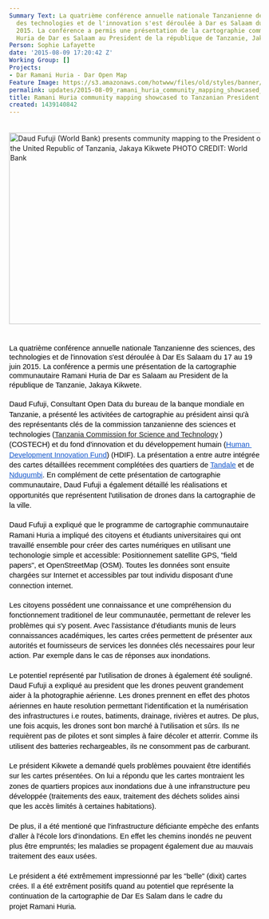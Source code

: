 ```yaml
---
Summary Text: La quatrième conférence annuelle nationale Tanzanienne des sciences,
  des technologies et de l'innovation s'est déroulée à Dar es Salaam du 17 au 19 juin
  2015. La conférence a permis une présentation de la cartographie communautaire Ramani
  Huria de Dar es Salaam au President de la république de Tanzanie, Jakaya Kikwete.
Person: Sophie Lafayette
date: '2015-08-09 17:20:42 Z'
Working Group: []
Projects:
- Dar Ramani Huria - Dar Open Map
Feature Image: https://s3.amazonaws.com/hotwww/files/old/styles/banner/public/CIQ2a_CXAAAdvcq-1024x768.jpg
permalink: updates/2015-08-09_ramani_huria_community_mapping_showcased_to_tanzanian_president_jakaya_kikwete
title: Ramani Huria community mapping showcased to Tanzanian President Jakaya Kikwete
created: 1439140842
---
```

<p style="line-height: 1.38; margin-top: 0pt; margin-bottom: 0pt;" dir="ltr">&nbsp;</p><p style="line-height: 1.38; margin-top: 0pt; margin-bottom: 0pt;" dir="ltr"><img src="http://ramanihuria.org/wp-content/uploads/2015/07/CIQ2a_CXAAAdvcq-1024x768.jpg" alt="Daud Fufuji (World Bank) presents community mapping to the President of the United Republic of Tanzania, Jakaya Kikwete PHOTO CREDIT: World Bank" style="width:512px;height:384px"></p><p style="line-height: 1.38; margin-top: 0pt; margin-bottom: 0pt;" dir="ltr">&nbsp;</p><p style="line-height: 1.38; margin-top: 0pt; margin-bottom: 0pt;" dir="ltr">&nbsp;</p><p style="line-height: 1.38; margin-top: 0pt; margin-bottom: 0pt;" dir="ltr"><font color="#000000" face="Arial"><span style="font-size: 14.6666660308838px; line-height: 18.3999996185303px; white-space: pre-wrap;">La quatrième conférence annuelle nationale Tanzanienne des sciences, des technologies et de l'innovation s'est déroulée à Dar Es Salaam du 17 au 19 juin 2015. La conférence a permis une présentation de la cartographie communautaire Ramani Huria de Dar es Salaam au President de la république de Tanzanie, Jakaya Kikwete.</span></font></p><p style="line-height: 1.38; margin-top: 0pt; margin-bottom: 0pt;" dir="ltr">&nbsp;</p><p style="line-height: 1.38; margin-top: 0pt; margin-bottom: 0pt;" dir="ltr"><span style="font-size: 14.666666666666666px; font-family: Arial; color: #000000; background-color: transparent; font-weight: normal; font-style: normal; font-variant: normal; text-decoration: none; vertical-align: baseline; white-space: pre-wrap;">Daud Fufuji, Consultant Open Data du bureau de la banque mondiale en Tanzanie, a présenté les activitées de cartographie au président ainsi qu'à des représentants clés de la commission tanzanienne des sciences et technologies (</span><span style="font-size: 14.666666666666666px; font-family: Arial; color: #1155cc; background-color: transparent; font-weight: normal; font-style: normal; font-variant: normal; text-decoration: underline; vertical-align: baseline; white-space: pre-wrap;"><a title="Tanzania commission for Science and Technology" href="http://www.costech.or.tz/" target="_blank">Tanzania Commission for Science and Technology</a></span><span style="font-size: 14.666666666666666px; font-family: Arial; color: #000000; background-color: transparent; font-weight: normal; font-style: normal; font-variant: normal; text-decoration: none; vertical-align: baseline; white-space: pre-wrap;"> )(COSTECH) et du fond d'innovation et du développement humain (</span><a href="http://www.hdif-tz.org/"><span style="font-size: 14.666666666666666px; font-family: Arial; color: #1155cc; background-color: transparent; font-weight: normal; font-style: normal; font-variant: normal; text-decoration: underline; vertical-align: baseline; white-space: pre-wrap;">Human Development Innovation Fund</span></a><span style="font-size: 14.666666666666666px; font-family: Arial; color: #000000; background-color: transparent; font-weight: normal; font-style: normal; font-variant: normal; text-decoration: none; vertical-align: baseline; white-space: pre-wrap;">) (HDIF). La présentation a entre autre intégrée des cartes détaillées recemment complétées des quartiers de </span><a href="http://ramanihuria.org/focuswards/ramani-tandale/"><span style="font-size: 14.666666666666666px; font-family: Arial; color: #1155cc; background-color: transparent; font-weight: normal; font-style: normal; font-variant: normal; text-decoration: underline; vertical-align: baseline; white-space: pre-wrap;">Tandale</span></a><span style="font-size: 14.666666666666666px; font-family: Arial; color: #000000; background-color: transparent; font-weight: normal; font-style: normal; font-variant: normal; text-decoration: none; vertical-align: baseline; white-space: pre-wrap;"> et de </span><a href="http://ramanihuria.org/focuswards/ramani-ndugumbi/"><span style="font-size: 14.666666666666666px; font-family: Arial; color: #1155cc; background-color: transparent; font-weight: normal; font-style: normal; font-variant: normal; text-decoration: underline; vertical-align: baseline; white-space: pre-wrap;">Ndugumbi</span></a><span style="font-size: 14.666666666666666px; font-family: Arial; color: #000000; background-color: transparent; font-weight: normal; font-style: normal; font-variant: normal; text-decoration: none; vertical-align: baseline; white-space: pre-wrap;">. En complément de cette présentation de cartographie communautaire, Daud Fufuji a également détaillé les réalisations et opportunités que représentent l'utilisation de drones dans la cartographie de la ville.</span></p><p style="line-height: 1.38; margin-top: 0pt; margin-bottom: 0pt;" dir="ltr">&nbsp;</p><p style="line-height: 1.38; margin-top: 0pt; margin-bottom: 0pt;" dir="ltr"><span style="font-size: 14.666666666666666px; font-family: Arial; color: #000000; background-color: transparent; font-weight: normal; font-style: normal; font-variant: normal; text-decoration: none; vertical-align: baseline; white-space: pre-wrap;">Daud Fufuji a expliqué que le programme de cartographie communautaire Ramani Huria a impliqué des citoyens et étudiants universitaires qui ont travaillé ensemble pour créer des cartes numériques en utilisant une techonologie simple et accessible: Positionnement satellite GPS, "field papers", et OpenStreetMap (OSM). Toutes les données sont ensuite chargées sur Internet et accessibles par tout individu disposant d'une connection internet. </span></p><p style="line-height: 1.38; margin-top: 0pt; margin-bottom: 0pt;" dir="ltr">&nbsp;</p><p style="line-height: 1.38; margin-top: 0pt; margin-bottom: 0pt;" dir="ltr"><span style="font-size: 14.666666666666666px; font-family: Arial; color: #000000; background-color: transparent; font-weight: normal; font-style: normal; font-variant: normal; text-decoration: none; vertical-align: baseline; white-space: pre-wrap;">Les citoyens possédent une connaissance et une compréhension du fonctionnement traditionel de leur communautée, permettant de relever les problèmes qui s'y posent. Avec l'assistance d'étudiants munis de leurs connaissances académiques, les cartes crées permettent de présenter aux autorités et fournisseurs de services les données clés necessaires pour leur action. Par exemple dans le cas de réponses aux inondations. </span></p><p style="line-height: 1.38; margin-top: 0pt; margin-bottom: 0pt;" dir="ltr">&nbsp;</p><p style="line-height: 1.38; margin-top: 0pt; margin-bottom: 0pt;" dir="ltr"><span style="font-size: 14.666666666666666px; font-family: Arial; color: #000000; background-color: transparent; font-weight: normal; font-style: normal; font-variant: normal; text-decoration: none; vertical-align: baseline; white-space: pre-wrap;">Le potentiel représenté par l'utilisation de drones à également été souligné. Daud Fufuji a expliqué au president que les drones peuvent grandement aider à la photographie aérienne. Les drones prennent en effet des photos aériennes en haute resolution permettant l'identification et la numérisation des infrastructures i.e routes, batiments, drainage, rivières et autres. De plus, une fois acquis, les drones sont bon marché à l'utilisation et sûrs. Ils ne requièrent pas de pilotes et sont simples à faire décoler et atterrir. Comme ils utilisent des batteries rechargeables, ils ne consomment pas de carburant.</span></p><p style="line-height: 1.38; margin-top: 0pt; margin-bottom: 0pt;" dir="ltr">&nbsp;</p><p style="line-height: 1.38; margin-top: 0pt; margin-bottom: 0pt;" dir="ltr"><span style="font-size: 14.666666666666666px; font-family: Arial; color: #000000; background-color: transparent; font-weight: normal; font-style: normal; font-variant: normal; text-decoration: none; vertical-align: baseline; white-space: pre-wrap;">Le président Kikwete a demandé quels problèmes pouvaient être identifiés sur les cartes présentées. On lui a répondu que les cartes montraient les zones de quartiers propices aux inondations due à une infranstructure&nbsp;</span><span style="color: #000000; font-family: Arial; font-size: 14.6666660308838px; line-height: 18.3999996185303px; white-space: pre-wrap;">peu développée (t</span><span style="color: #000000; font-family: Arial; font-size: 14.6666666666667px; white-space: pre-wrap; line-height: 1.38; background-color: transparent;">raitements des eaux, traitement des déchets solides ainsi </span></p><p style="line-height: 1.38; margin-top: 0pt; margin-bottom: 0pt;" dir="ltr"><span style="color: #000000; font-family: Arial; font-size: 14.6666666666667px; white-space: pre-wrap; line-height: 1.38; background-color: transparent;">que les accès limités à certaines habitations). </span></p><p style="line-height: 1.38; margin-top: 0pt; margin-bottom: 0pt;" dir="ltr">&nbsp;</p><p style="line-height: 1.38; margin-top: 0pt; margin-bottom: 0pt;" dir="ltr"><span style="color: #000000; font-family: Arial; font-size: 14.6666666666667px; white-space: pre-wrap; line-height: 1.38; background-color: transparent;">De plus, il a été mentioné que l'infrastructure déficiante empèche des enfants d'aller à l'école lors d'inondations. En effet les chemins inondés ne peuvent plus être empruntés; les maladies se propagent également due au mauvais traitement des eaux usées.</span></p><p style="line-height: 1.38; margin-top: 0pt; margin-bottom: 0pt;" dir="ltr">&nbsp;</p><p style="line-height: 1.38; margin-top: 0pt; margin-bottom: 0pt;" dir="ltr"><span style="font-size: 14.666666666666666px; font-family: Arial; color: #000000; background-color: transparent; font-weight: normal; font-style: normal; font-variant: normal; text-decoration: none; vertical-align: baseline; white-space: pre-wrap;">Le président a été extrêmement impressionné par les "belle" (dixit) cartes crées. Il a été extrêment positifs quand au potentiel que représente la continuation de la cartographie de Dar Es Salam dans le cadre du projet&nbsp;</span><span style="color: #000000; font-family: Arial; font-size: 14.6666660308838px; line-height: 18.3999996185303px; white-space: pre-wrap;">Ramani Huria</span><span style="color: #000000; font-family: Arial; font-size: 14.6666666666667px; white-space: pre-wrap; line-height: 1.38; background-color: transparent;">. </span></p>
